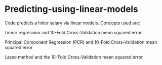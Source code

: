 # Predicting-using-linear-models

Code predicts a hitter salary via linear models. Concepts used are:

Linear regression and 10-Fold Cross-Validation mean squared error

Principal Component Regression (PCR) and 10-Fold Cross-Validation mean squared error

Lasso method and the 10-Fold Cross-Validation mean squared error
